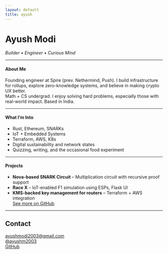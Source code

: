 ```yaml
---
layout: default
title: ayush 
---
```


# **Ayush Modi**  
*Builder • Engineer • Curious Mind*

---

#### About Me  
Founding engineer at Spire (prev. Nethermind, Push). I build infrastructure for rollups, explore zero-knowledge systems, and believe in making crypto UX better.  
Math + CS undergrad. I enjoy solving hard problems, especially those with real-world impact. Based in India.

---

#### What I’m Into  
- Rust, Ethereum, SNARKs  
- IoT + Embedded Systems  
- Terraform, AWS, K8s  
- Digital sustainability and network states  
- Quizzing, writing, and the occasional food experiment  

---

#### Projects  
- **Nova-based SNARK Circuit** – Multiplication circuit with recursive proof support  
- **Race X** – IoT-enabled F1 simulation using ESPs, Flask UI  
- **KMS-backed key management for routers** – Terraform + AWS integration  
[See more on GitHub](https://github.com/ayushm2003)

---

## Contact  
[ayushmodi2003@gmail.com](mailto:ayushmodi2003@gmail.com)  
[@ayushm2003](https://twitter.com/ayushm2003)  
[GitHub](https://github.com/ayushm2003)
